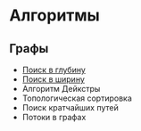 
# Алгоритмы

## Графы

- [Поиск в глубину](https://github.com/e-polevikov/algorithms/blob/main/graphs/src/dfs.cpp#L6)
- [Поиск в ширину](https://github.com/e-polevikov/algorithms/blob/main/graphs/src/bfs.cpp#L4)
- Алгоритм Дейкстры
- Топологическая сортировка
- Поиск кратчайших путей
- Потоки в графах
